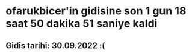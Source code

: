 # ofarukbicer'in gidisine son 1 gun 18 saat 50 dakika 51 saniye kaldi

## Gidis tarihi: 30.09.2022 :(